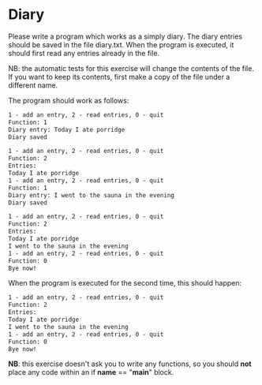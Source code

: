 
# Diary

Please write a program which works as a simply diary. The diary entries should be saved in the file diary.txt. When the program is executed, it should first read any entries already in the file.

NB: the automatic tests for this exercise will change the contents of the file. If you want to keep its contents, first make a copy of the file under a different name.

The program should work as follows:

```markdown
1 - add an entry, 2 - read entries, 0 - quit
Function: 1
Diary entry: Today I ate porridge
Diary saved

1 - add an entry, 2 - read entries, 0 - quit
Function: 2
Entries:
Today I ate porridge
1 - add an entry, 2 - read entries, 0 - quit
Function: 1
Diary entry: I went to the sauna in the evening
Diary saved

1 - add an entry, 2 - read entries, 0 - quit
Function: 2
Entries:
Today I ate porridge
I went to the sauna in the evening
1 - add an entry, 2 - read entries, 0 - quit
Function: 0
Bye now!
```

When the program is executed for the second time, this should happen:

```markdown
1 - add an entry, 2 - read entries, 0 - quit
Function: 2
Entries:
Today I ate porridge
I went to the sauna in the evening
1 - add an entry, 2 - read entries, 0 - quit
Function: 0
Bye now!
```

**NB**: this exercise doesn't ask you to write any functions, so you should **not** place any code within an if __name__ == "__main__" block.
